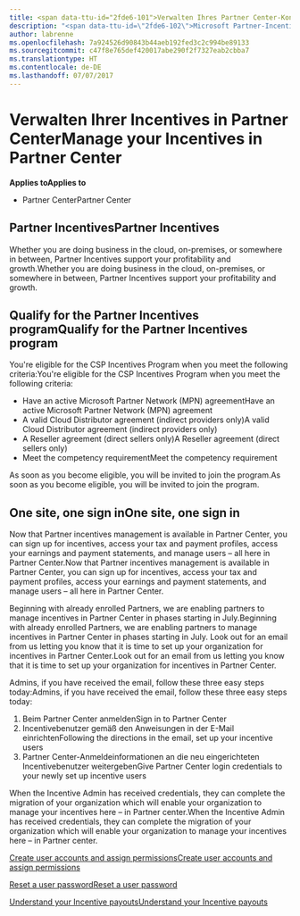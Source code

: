 ```yaml
---
title: <span data-ttu-id="2fde6-101">Verwalten Ihres Partner Center-Kontos | Partner Center</span><span class="sxs-lookup"><span data-stu-id="2fde6-101">Manage your Incentives in Partner Center | Partner Center</span></span>
description: "<span data-ttu-id=\"2fde6-102\">Microsoft Partner-Incentives-Programme fördern Partnerrentabilität und -wachstum.</span><span class=\"sxs-lookup\"><span data-stu-id=\"2fde6-102\">Microsoft Partner Incentives programs support partner profitability and growth</span></span>"
author: labrenne
ms.openlocfilehash: 7a924526d90843b44aeb192fed3c2c994be89133
ms.sourcegitcommit: c47f8e765def420017abe290f2f7327eab2cbba7
ms.translationtype: HT
ms.contentlocale: de-DE
ms.lasthandoff: 07/07/2017
---
```

# <a name="manage-your-incentives-in-partner-center"></a><span data-ttu-id="2fde6-103">Verwalten Ihrer Incentives in Partner Center</span><span class="sxs-lookup"><span data-stu-id="2fde6-103">Manage your Incentives in Partner Center</span></span> 

**<span data-ttu-id="2fde6-104">Applies to</span><span class="sxs-lookup"><span data-stu-id="2fde6-104">Applies to</span></span>**

-  <span data-ttu-id="2fde6-105">Partner Center</span><span class="sxs-lookup"><span data-stu-id="2fde6-105">Partner Center</span></span>

## <a name="partner-incentives"></a><span data-ttu-id="2fde6-106">Partner Incentives</span><span class="sxs-lookup"><span data-stu-id="2fde6-106">Partner Incentives</span></span> 

<span data-ttu-id="2fde6-107">Whether you are doing business in the cloud, on-premises, or somewhere in between, Partner Incentives support your profitability and growth.</span><span class="sxs-lookup"><span data-stu-id="2fde6-107">Whether you are doing business in the cloud, on-premises, or somewhere in between, Partner Incentives support your profitability and growth.</span></span>

## <a name="qualify-for-the-partner-incentives-program"></a><span data-ttu-id="2fde6-108">Qualify for the Partner Incentives program</span><span class="sxs-lookup"><span data-stu-id="2fde6-108">Qualify for the Partner Incentives program</span></span>

<span data-ttu-id="2fde6-109">You're eligible for the CSP Incentives Program when you meet the following criteria:</span><span class="sxs-lookup"><span data-stu-id="2fde6-109">You're eligible for the CSP Incentives Program when you meet the following criteria:</span></span>

-   <span data-ttu-id="2fde6-110">Have an active Microsoft Partner Network (MPN) agreement</span><span class="sxs-lookup"><span data-stu-id="2fde6-110">Have an active Microsoft Partner Network (MPN) agreement</span></span> 
-   <span data-ttu-id="2fde6-111">A valid Cloud Distributor agreement (indirect providers only)</span><span class="sxs-lookup"><span data-stu-id="2fde6-111">A valid Cloud Distributor agreement (indirect providers only)</span></span>
-   <span data-ttu-id="2fde6-112">A Reseller agreement (direct sellers only)</span><span class="sxs-lookup"><span data-stu-id="2fde6-112">A Reseller agreement (direct sellers only)</span></span>
-   <span data-ttu-id="2fde6-113">Meet the competency requirement</span><span class="sxs-lookup"><span data-stu-id="2fde6-113">Meet the competency requirement</span></span>

<span data-ttu-id="2fde6-114">As soon as you become eligible, you will be invited to join the program.</span><span class="sxs-lookup"><span data-stu-id="2fde6-114">As soon as you become eligible, you will be invited to join the program.</span></span>

## <a name="one-site-one-sign-in"></a><span data-ttu-id="2fde6-115">One site, one sign in</span><span class="sxs-lookup"><span data-stu-id="2fde6-115">One site, one sign in</span></span>

<span data-ttu-id="2fde6-116">Now that Partner incentives management is available in Partner Center, you can sign up for incentives, access your tax and payment profiles, access your earnings and payment statements, and manage users – all here in Partner Center.</span><span class="sxs-lookup"><span data-stu-id="2fde6-116">Now that Partner incentives management is available in Partner Center, you can sign up for incentives, access your tax and payment profiles, access your earnings and payment statements, and manage users – all here in Partner Center.</span></span> 

<span data-ttu-id="2fde6-117">Beginning with already enrolled Partners, we are enabling partners to manage incentives in Partner Center in phases starting in July.</span><span class="sxs-lookup"><span data-stu-id="2fde6-117">Beginning with already enrolled Partners, we are enabling partners to manage incentives in Partner Center in phases starting in July.</span></span> <span data-ttu-id="2fde6-118">Look out for an email from us letting you know that it is time to set up your organization for incentives in Partner Center.</span><span class="sxs-lookup"><span data-stu-id="2fde6-118">Look out for an email from us letting you know that it is time to set up your organization for incentives in Partner Center.</span></span> 

<span data-ttu-id="2fde6-119">Admins, if you have received the email, follow these three easy steps today:</span><span class="sxs-lookup"><span data-stu-id="2fde6-119">Admins, if you have received the email, follow these three easy steps today:</span></span>

1.  <span data-ttu-id="2fde6-120">Beim Partner Center anmelden</span><span class="sxs-lookup"><span data-stu-id="2fde6-120">Sign in to Partner Center</span></span> 
2.  <span data-ttu-id="2fde6-121">Incentivebenutzer gemäß den Anweisungen in der E-Mail einrichten</span><span class="sxs-lookup"><span data-stu-id="2fde6-121">Following the directions in the email, set up your incentive users</span></span> 
3.  <span data-ttu-id="2fde6-122">Partner Center-Anmeldeinformationen an die neu eingerichteten Incentivebenutzer weitergeben</span><span class="sxs-lookup"><span data-stu-id="2fde6-122">Give Partner Center login credentials to your newly set up incentive users</span></span>

<span data-ttu-id="2fde6-123">When the Incentive Admin has received credentials, they can complete the migration of your organization which will enable your organization to manage your incentives here – in Partner center.</span><span class="sxs-lookup"><span data-stu-id="2fde6-123">When the Incentive Admin has received credentials, they can complete the migration of your organization which will enable your organization to manage your incentives here – in Partner center.</span></span>


[<span data-ttu-id="2fde6-124">Create user accounts and assign permissions</span><span class="sxs-lookup"><span data-stu-id="2fde6-124">Create user accounts and assign permissions</span></span>](create-user-accounts-and-set-permissions.md)

[<span data-ttu-id="2fde6-125">Reset a user password</span><span class="sxs-lookup"><span data-stu-id="2fde6-125">Reset a user password</span></span>](reset-a-user-password.md)

[<span data-ttu-id="2fde6-126">Understand your Incentive payouts</span><span class="sxs-lookup"><span data-stu-id="2fde6-126">Understand your Incentive payouts</span></span>](understand-incentive-payouts.md)

